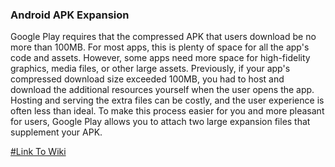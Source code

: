 ### Android APK Expansion

Google Play requires that the compressed APK that users download be no more than 100MB. For most apps, this is plenty of space for all the app's code and assets. However, some apps need more space for high-fidelity graphics, media files, or other large assets. Previously, if your app's compressed download size exceeded 100MB, you had to host and download the additional resources yourself when the user opens the app. Hosting and serving the extra files can be costly, and the user experience is often less than ideal. To make this process easier for you and more pleasant for users, Google Play allows you to attach two large expansion files that supplement your APK.

[#Link To Wiki](../../issues/1)
